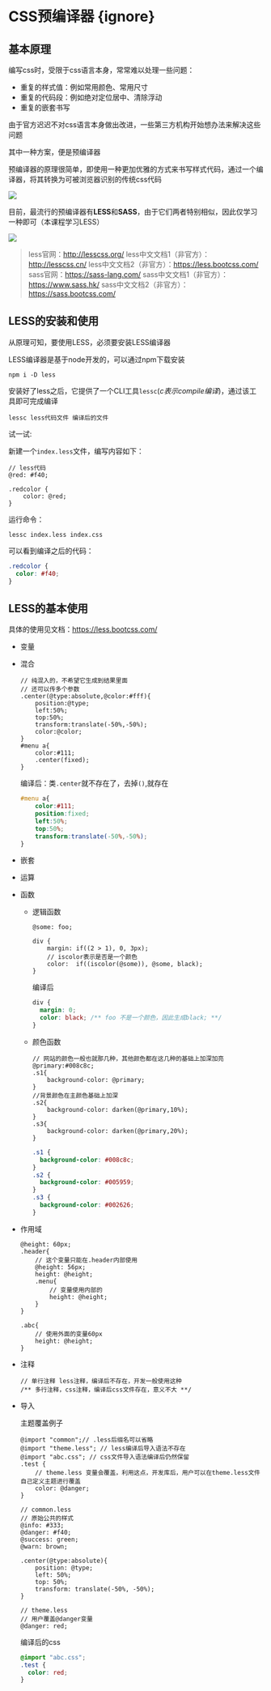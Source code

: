 # CSS预编译器 {ignore}

## 基本原理

编写css时，受限于css语言本身，常常难以处理一些问题：

- 重复的样式值：例如常用颜色、常用尺寸
- 重复的代码段：例如绝对定位居中、清除浮动
- 重复的嵌套书写

由于官方迟迟不对css语言本身做出改进，一些第三方机构开始想办法来解决这些问题

其中一种方案，便是预编译器

预编译器的原理很简单，即使用一种更加优雅的方式来书写样式代码，通过一个编译器，将其转换为可被浏览器识别的传统css代码

![](https://qwq9527.gitee.io/resource/imgs/2020-02-03-11-48-45.png)

目前，最流行的预编译器有**LESS**和**SASS**，由于它们两者特别相似，因此仅学习一种即可（本课程学习LESS）

![](https://qwq9527.gitee.io/resource/imgs/2020-02-03-11-50-05.png)

> less官网：http://lesscss.org/
> less中文文档1（非官方）：http://lesscss.cn/
> less中文文档2（非官方）：https://less.bootcss.com/
> sass官网：https://sass-lang.com/
> sass中文文档1（非官方）：https://www.sass.hk/
> sass中文文档2（非官方）：https://sass.bootcss.com/

## LESS的安装和使用

从原理可知，要使用LESS，必须要安装LESS编译器

LESS编译器是基于node开发的，可以通过npm下载安装

```shell
npm i -D less
```

安装好了less之后，它提供了一个CLI工具`lessc`(*c表示compile编译*)，通过该工具即可完成编译

```shell
lessc less代码文件 编译后的文件
```

试一试:

新建一个`index.less`文件，编写内容如下：

```less
// less代码
@red: #f40;

.redcolor {
    color: @red;
}
```

运行命令：

```shell
lessc index.less index.css
```

可以看到编译之后的代码：

```css
.redcolor {
  color: #f40;
}
```

## LESS的基本使用

具体的使用见文档：https://less.bootcss.com/

- 变量

- 混合

  ```less
  // 纯混入的，不希望它生成到结果里面
  // 还可以传多个参数
  .center(@type:absolute,@color:#fff){
      position:@type;
      left:50%;
      top:50%;    
      transform:translate(-50%,-50%); 
      color:@color;
  }
  #menu a{
      color:#111;
      .center(fixed);
  }
  ```

  编译后：类`.center`就不存在了，去掉`()`,就存在

  ```css
  #menu a{
      color:#111;
      position:fixed;
      left:50%;
      top:50%;    
      transform:translate(-50%,-50%);   
  }
  ```

  

- 嵌套

- 运算

- 函数

  - 逻辑函数

    ```less
    @some: foo;
    
    div {
        margin: if((2 > 1), 0, 3px);
        // iscolor表示是否是一个颜色
        color:  if((iscolor(@some)), @some, black);
    }
    ```

    编译后

    ```css
    div {
      margin: 0;
      color: black; /** foo 不是一个颜色，因此生成black; **/
    }
    ```

  - 颜色函数

    ```less
    // 网站的颜色一般也就那几种，其他颜色都在这几种的基础上加深加亮
    @primary:#008c8c;
    .s1{
        background-color: @primary;
    }
    //背景颜色在主颜色基础上加深
    .s2{
        background-color: darken(@primary,10%);
    }
    .s3{
        background-color: darken(@primary,20%);
    }
    ```

    ```css
    .s1 {
      background-color: #008c8c;
    }
    .s2 {
      background-color: #005959;
    }
    .s3 {
      background-color: #002626;
    }
    ```

    

- 作用域

  ```less
  @height: 60px;
  .header{
      // 这个变量只能在.header内部使用
      @height: 56px;
      height: @height;
      .menu{
          // 变量使用内部的
          height: @height;
      }
  }
  
  .abc{
      // 使用外面的变量60px
      height: @height;
  }
  ```

- 注释

  ```less
  // 单行注释 less注释，编译后不存在，开发一般使用这种
  /** 多行注释，css注释，编译后css文件存在，意义不大 **/
  ```

- 导入

  主题覆盖例子

  ```less
  @import "common";// .less后缀名可以省略
  @import "theme.less"; // less编译后导入语法不存在
  @import "abc.css"; // css文件导入语法编译后仍然保留
  .test {
      // theme.less 变量会覆盖，利用这点，开发库后，用户可以在theme.less文件自己定义主题进行覆盖
      color: @danger;
  }
  ```

  ```less
  // common.less
  // 原始公共的样式
  @info: #333;
  @danger: #f40;
  @success: green;
  @warn: brown;
  
  .center(@type:absolute){
      position: @type;
      left: 50%;
      top: 50%;
      transform: translate(-50%, -50%);
  }
  ```

  ```less
  // theme.less
  // 用户覆盖@danger变量
  @danger: red;
  ```

  编译后的css

  ```css
  @import "abc.css"; 
  .test {
    color: red;
  }
  ```

  